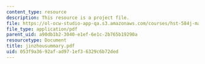 ```yaml
---
content_type: resource
description: This resource is a project file.
file: https://ol-ocw-studio-app-qa.s3.amazonaws.com/courses/hst-584j-magnetic-resonance-analytic-biochemical-and-imaging-techniques-spring-2006/053f9a3692afad971ef36329c6b72ded_jinzhousummary.pdf
file_type: application/pdf
parent_uid: a90db1b2-3040-e1ef-6e1c-2b765b19290a
resourcetype: Document
title: jinzhousummary.pdf
uid: 053f9a36-92af-ad97-1ef3-6329c6b72ded
---
```

